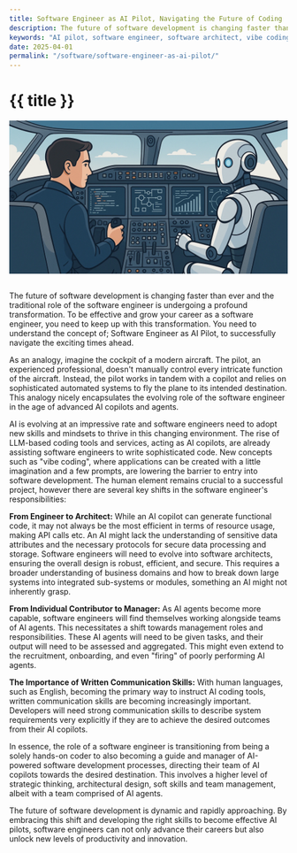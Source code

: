 ```yaml
---
title: Software Engineer as AI Pilot, Navigating the Future of Coding
description: The future of software development is changing faster than ever and the traditional role of the software engineer is undergoing a profound transformation.
keywords: "AI pilot, software engineer, software architect, vibe coding, career development, soft skills"
date: 2025-04-01
permalink: "/software/software-engineer-as-ai-pilot/"
---
```


# {{ title }}

<img src="/content-software/images/software-engineer-ai-pilot.webp" alt="Software Engineer as AI Pilo" class="article-image-primary" style="max-width: 100%; margin-bottom: 1em; float:none; padding:0;" />

The future of software development is changing faster than ever and the traditional role of the software engineer is undergoing a profound transformation. To be effective and grow your career as a software engineer, you need to keep up with this transformation. You need to understand the concept of; Software Engineer as AI Pilot, to successfully navigate the exciting times ahead.

As an analogy, imagine the cockpit of a modern aircraft. The pilot, an experienced professional, doesn't manually control every intricate function of the aircraft. Instead, the pilot works in tandem with a copilot and relies on sophisticated automated systems to fly the plane to its intended destination. This analogy nicely encapsulates the evolving role of the software engineer in the age of advanced AI copilots and agents.

AI is evolving at an impressive rate and software engineers need to adopt new skills and mindsets to thrive in this changing environment. The rise of LLM-based coding tools and services, acting as AI copilots, are already assisting software engineers to write sophisticated code. New concepts such as "vibe coding", where applications can be created with a little imagination and a few prompts, are lowering the barrier to entry into software development. 
The human element remains crucial to a successful project, however there are several key shifts in the software engineer's responsibilities:

**From Engineer to Architect:** While an AI copilot can generate functional code, it may not always be the most efficient in terms of resource usage, making API calls etc. An AI might lack the understanding of sensitive data attributes and the necessary protocols for secure data processing and storage. Software engineers will need to evolve into software architects, ensuring the overall design is robust, efficient, and secure. This requires a broader understanding of business domains and how to break down large systems into integrated sub-systems or modules, something an AI might not inherently grasp.

**From Individual Contributor to Manager:** As AI agents become more capable, software engineers will find themselves working alongside teams of AI agents. This necessitates a shift towards management roles and responsibilities. These AI agents will need to be given tasks, and their output will need to be assessed and aggregated. This might even extend to the recruitment, onboarding, and even "firing" of poorly performing AI agents.

**The Importance of Written Communication Skills:** With human languages, such as English, becoming the primary way to instruct AI coding tools, written communication skills are becoming increasingly important. Developers will need strong communication skills to describe system requirements very explicitly if they are to achieve the desired outcomes from their AI copilots.

In essence, the role of a software engineer is transitioning from being a solely hands-on coder to also becoming a guide and manager of AI-powered software development processes, directing their team of AI copilots towards the desired destination. This involves a higher level of strategic thinking, architectural design, soft skills and team management, albeit with a team comprised of AI agents.

The future of software development is dynamic and rapidly approaching. By embracing this shift and developing the right skills to become effective AI pilots, software engineers can not only advance their careers but also unlock new levels of productivity and innovation. 

<div id="comments" class="comments"></div>